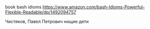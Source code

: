 
book bash idioms
https://www.amazon.com/bash-Idioms-Powerful-Flexible-Readable/dp/1492094757

Чистяков, Павел Петрович
нищие дети